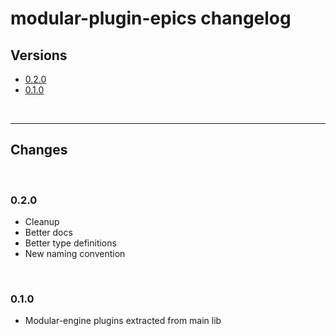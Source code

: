 # modular-plugin-epics changelog

## Versions

- [0.2.0](#020)
- [0.1.0](#010)

<br>

---

## Changes

<br>

### 0.2.0

- Cleanup
- Better docs
- Better type definitions
- New naming convention

<br>

### 0.1.0

- Modular-engine plugins extracted from main lib

